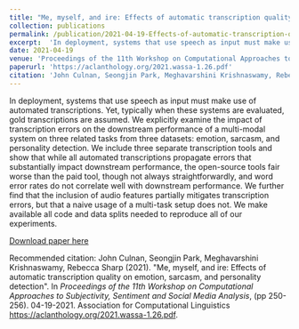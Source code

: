 ```yaml
---
title: "Me, myself, and ire: Effects of automatic transcription quality on emotion, sarcasm, and personality detection"
collection: publications
permalink: /publication/2021-04-19-Effects-of-automatic-transcription-quality-on-emotion-sarcasm.md
excerpt:  'In deployment, systems that use speech as input must make use of automated transcriptions. Yet, typically when these systems are evaluated, gold transcriptions are assumed. We explicitly examine the impact of transcription errors on the downstream performance of a multi-modal system on three related tasks from three datasets: emotion, sarcasm, and personality detection. We include three separate transcription tools and show that while all automated transcriptions propagate errors that substantially impact downstream performance, the open-source tools fair worse than the paid tool, though not always straightforwardly, and word error rates do not correlate well with downstream performance. We further find that the inclusion of audio features partially mitigates transcription errors, but that a naive usage of a multi-task setup does not. We make available all code and data splits needed to reproduce all of our experiments.'
date: 2021-04-19
venue: 'Proceedings of the 11th Workshop on Computational Approaches to Subjectivity, Sentiment and Social Media Analysis'
paperurl: 'https://aclanthology.org/2021.wassa-1.26.pdf'
citation: 'John Culnan, Seongjin Park, Meghavarshini Krishnaswamy, Rebecca Sharp (2021). "Me, myself, and ire: Effects of automatic transcription quality on emotion, sarcasm, and personality detection". In <i>Proceedings of the 11th Workshop on Computational Approaches to Subjectivity, Sentiment and Social Media Analysis</i>, (pp 250-256). 04-19-2021. Association for Computational Linguistics https://aclanthology.org/2021.wassa-1.26.pdf'
---
```

In deployment, systems that use speech as input must make use of automated transcriptions. Yet, typically when these systems are evaluated, gold transcriptions are assumed. We explicitly examine the impact of transcription errors on the downstream performance of a multi-modal system on three related tasks from three datasets: emotion, sarcasm, and personality detection. We include three separate transcription tools and show that while all automated transcriptions propagate errors that substantially impact downstream performance, the open-source tools fair worse than the paid tool, though not always straightforwardly, and word error rates do not correlate well with downstream performance. We further find that the inclusion of audio features partially mitigates transcription errors, but that a naive usage of a multi-task setup does not. We make available all code and data splits needed to reproduce all of our experiments.

[Download paper here](https://aclanthology.org/2021.wassa-1.26.pdf)

Recommended citation: John Culnan, Seongjin Park, Meghavarshini Krishnaswamy, Rebecca Sharp (2021). "Me, myself, and ire: Effects of automatic transcription quality on emotion, sarcasm, and personality detection". In <i>Proceedings of the 11th Workshop on Computational Approaches to Subjectivity, Sentiment and Social Media Analysis</i>, (pp 250-256). 04-19-2021. Association for Computational Linguistics https://aclanthology.org/2021.wassa-1.26.pdf. 